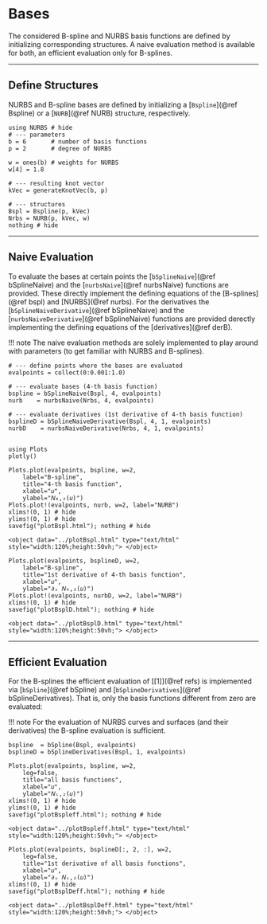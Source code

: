 
# Bases

The considered B-spline and NURBS basis functions are defined by initializing corresponding structures. A naive evaluation method is available for both, an efficient evaluation only for B-splines.

---
## Define Structures

NURBS and B-spline bases are defined by initializing a [`Bspline`](@ref Bspline) or a [`NURB`](@ref NURB) structure, respectively.

```@example basis
using NURBS # hide
# --- parameters
b = 6       # number of basis functions
p = 2       # degree of NURBS

w = ones(b) # weights for NURBS
w[4] = 1.8

# --- resulting knot vector
kVec = generateKnotVec(b, p)

# --- structures
Bspl = Bspline(p, kVec)
Nrbs = NURB(p, kVec, w)
nothing # hide
```


---
## Naive Evaluation

To evaluate the bases at certain points the [`bSplineNaive`](@ref bSplineNaive) and the [`nurbsNaive`](@ref nurbsNaive) functions are provided. 
These directly implement the defining equations of the [B-splines](@ref bspl) and [NURBS](@ref nurbs).
For the derivatives the [`bSplineNaiveDerivative`](@ref bSplineNaive) and the [`nurbsNaiveDerivative`](@ref bSplineNaive) functions are provided derectly implementing the defining equations of the [derivatives](@ref derB).

!!! note
    The naive evaluation methods are solely implemented to play around with parameters (to get familiar with NURBS and B-splines). 

```@example basis
# --- define points where the bases are evaluated
evalpoints = collect(0:0.001:1.0)

# --- evaluate bases (4-th basis function)
bspline = bSplineNaive(Bspl, 4, evalpoints) 
nurb    = nurbsNaive(Nrbs, 4, evalpoints)

# --- evaluate derivatives (1st derivative of 4-th basis function)
bsplineD = bSplineNaiveDerivative(Bspl, 4, 1, evalpoints) 
nurbD    = nurbsNaiveDerivative(Nrbs, 4, 1, evalpoints)


using Plots
plotly()

Plots.plot(evalpoints, bspline, w=2, 
    label="B-spline", 
    title="4-th basis function", 
    xlabel="𝑢", 
    ylabel="𝑁₄,₂(𝑢)")
Plots.plot!(evalpoints, nurb, w=2, label="NURB")
xlims!(0, 1) # hide
ylims!(0, 1) # hide
savefig("plotBspl.html"); nothing # hide
```

```@raw html
<object data="../plotBspl.html" type="text/html"  style="width:120%;height:50vh;"> </object>
```


```@example basis
Plots.plot(evalpoints, bsplineD, w=2, 
    label="B-spline", 
    title="1st derivative of 4-th basis function", 
    xlabel="𝑢", 
    ylabel="∂ᵤ 𝑁₄,₂(𝑢)")
Plots.plot!(evalpoints, nurbD, w=2, label="NURB")
xlims!(0, 1) # hide
savefig("plotBsplD.html"); nothing # hide
```

```@raw html
<object data="../plotBsplD.html" type="text/html"  style="width:120%;height:50vh;"> </object>
```


---
## Efficient Evaluation

For the B-splines the efficient evaluation of [[1]](@ref refs) is implemented via [`bSpline`](@ref bSpline) and [`bSplineDerivatives`](@ref bSplineDerivatives). That is, only the basis functions different from zero are evaluated:

!!! note
    For the evaluation of NURBS curves and surfaces (and their derivatives) the B-spline evaluation is sufficient.

```@example basis
bspline  = bSpline(Bspl, evalpoints)
bsplineD = bSplineDerivatives(Bspl, 1, evalpoints)

Plots.plot(evalpoints, bspline, w=2, 
    leg=false, 
    title="all basis functions", 
    xlabel="𝑢", 
    ylabel="𝑁ᵢ,₂(𝑢)")
xlims!(0, 1) # hide
ylims!(0, 1) # hide
savefig("plotBspleff.html"); nothing # hide
```

```@raw html
<object data="../plotBspleff.html" type="text/html"  style="width:120%;height:50vh;"> </object>
```

```@example basis
Plots.plot(evalpoints, bsplineD[:, 2, :], w=2, 
    leg=false,
    title="1st derivative of all basis functions", 
    xlabel="𝑢", 
    ylabel="∂ᵤ 𝑁ᵢ,₂(𝑢)")
xlims!(0, 1) # hide
savefig("plotBsplDeff.html"); nothing # hide
```

```@raw html
<object data="../plotBsplDeff.html" type="text/html"  style="width:120%;height:50vh;"> </object>
```